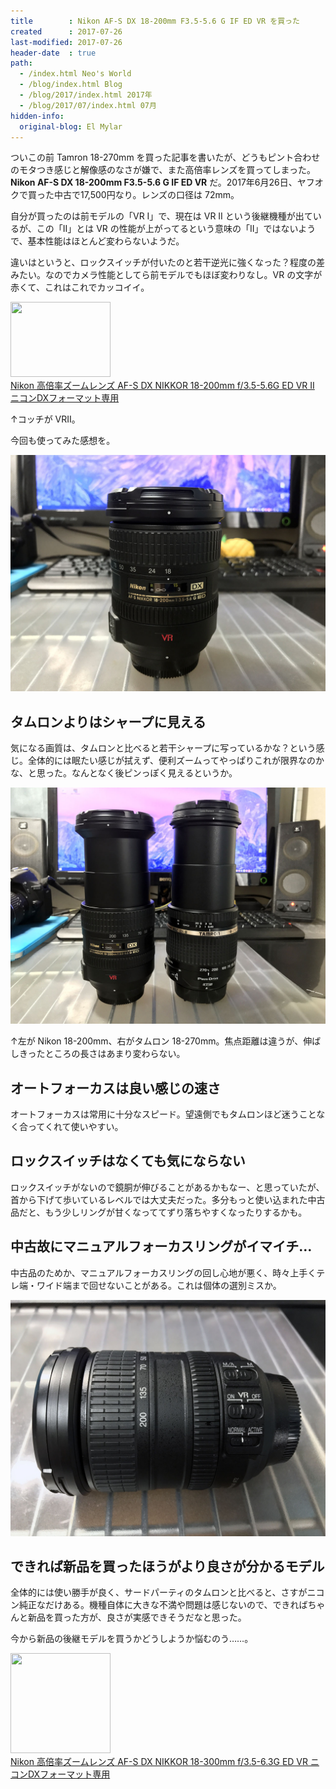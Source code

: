 ```yaml
---
title        : Nikon AF-S DX 18-200mm F3.5-5.6 G IF ED VR を買った
created      : 2017-07-26
last-modified: 2017-07-26
header-date  : true
path:
  - /index.html Neo's World
  - /blog/index.html Blog
  - /blog/2017/index.html 2017年
  - /blog/2017/07/index.html 07月
hidden-info:
  original-blog: El Mylar
---
```


ついこの前 Tamron 18-270mm を買った記事を書いたが、どうもピント合わせのモタつき感じと解像感のなさが嫌で、また高倍率レンズを買ってしまった。__Nikon AF-S DX 18-200mm F3.5-5.6 G IF ED VR__ だ。2017年6月26日、ヤフオクで買った中古で17,500円なり。レンズの口径は 72mm。

自分が買ったのは前モデルの「VR I」で、現在は VR II という後継機種が出ているが、この「II」とは VR の性能が上がってるという意味の「II」ではないようで、基本性能はほとんど変わらないようだ。

違いはというと、ロックスイッチが付いたのと若干逆光に強くなった？程度の差みたい。なのでカメラ性能としてら前モデルでもほぼ変わりなし。VR の文字が赤くて、これはこれでカッコイイ。

<div class="ad-amazon">
  <div class="ad-amazon-image">
    <a href="https://www.amazon.co.jp/dp/B002JM0LM4?tag=neos21-22&amp;linkCode=osi&amp;th=1&amp;psc=1">
      <img src="https://m.media-amazon.com/images/I/512aCwp1rpL._SL160_.jpg" width="160" height="120">
    </a>
  </div>
  <div class="ad-amazon-info">
    <div class="ad-amazon-title">
      <a href="https://www.amazon.co.jp/dp/B002JM0LM4?tag=neos21-22&amp;linkCode=osi&amp;th=1&amp;psc=1">Nikon 高倍率ズームレンズ AF-S DX NIKKOR 18-200mm f/3.5-5.6G ED VR II ニコンDXフォーマット専用</a>
    </div>
  </div>
</div>

↑コッチが VRII。

今回も使ってみた感想を。

![赤い VR のロゴ](./26-02-01.jpg)

## タムロンよりはシャープに見える

気になる画質は、タムロンと比べると若干シャープに写っているかな？という感じ。全体的には眠たい感じが拭えず、便利ズームってやっぱりこれが限界なのかな、と思った。なんとなく後ピンっぽく見えるというか。

![右のタムロンと比較](./26-02-02.jpg)

↑左が Nikon 18-200mm、右がタムロン 18-270mm。焦点距離は違うが、伸ばしきったところの長さはあまり変わらない。

## オートフォーカスは良い感じの速さ

オートフォーカスは常用に十分なスピード。望遠側でもタムロンほど迷うことなく合ってくれて使いやすい。

## ロックスイッチはなくても気にならない

ロックスイッチがないので鏡胴が伸びることがあるかもなー、と思っていたが、首から下げて歩いているレベルでは大丈夫だった。多分もっと使い込まれた中古品だと、もう少しリングが甘くなっててずり落ちやすくなったりするかも。

## 中古故にマニュアルフォーカスリングがイマイチ…

中古品のためか、マニュアルフォーカスリングの回し心地が悪く、時々上手くテレ端・ワイド端まで回せないことがある。これは個体の選別ミスか。

![スイッチ類](./26-02-03.jpg)

## できれば新品を買ったほうがより良さが分かるモデル

全体的には使い勝手が良く、サードパーティのタムロンと比べると、さすがニコン純正なだけある。機種自体に大きな不満や問題は感じないので、できればちゃんと新品を買った方が、良さが実感できそうだなと思った。

今から新品の後継モデルを買うかどうしようか悩むのう……。

<div class="ad-amazon">
  <div class="ad-amazon-image">
    <a href="https://www.amazon.co.jp/dp/B00JL64FZU?tag=neos21-22&amp;linkCode=osi&amp;th=1&amp;psc=1">
      <img src="https://m.media-amazon.com/images/I/41GD24bFDdL._SL160_.jpg" width="160" height="160">
    </a>
  </div>
  <div class="ad-amazon-info">
    <div class="ad-amazon-title">
      <a href="https://www.amazon.co.jp/dp/B00JL64FZU?tag=neos21-22&amp;linkCode=osi&amp;th=1&amp;psc=1">Nikon 高倍率ズームレンズ AF-S DX NIKKOR 18-300mm f/3.5-6.3G ED VR ニコンDXフォーマット専用</a>
    </div>
  </div>
</div>
